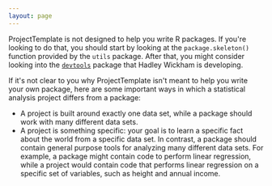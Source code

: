 ```yaml
---
layout: page
---
```

ProjectTemplate is not designed to help you write R packages. If you're
looking to do that, you should start by looking at the `package.skeleton()`
function provided by the `utils` package. After that, you might consider
looking into the [`devtools`](https://github.com/hadley/devtools) package that Hadley Wickham is developing.

If it's not clear to you why ProjectTemplate isn't meant to help you write
your own package, here are some important ways in which a statistical analysis
project differs from a package:

* A project is built around exactly one data set, while a package should work with many different data sets.
* A project is something specific: your goal is to learn a specific fact about the world from a specific data set. In contrast, a package should contain general purpose tools for analyzing many different data sets. For example, a package might contain code to perform linear regression, while a project would contain code that performs linear regression on a specific set of variables, such as height and annual income.
